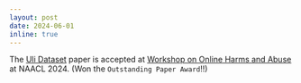 ```yaml
---
layout: post
date: 2024-06-01
inline: true
---
```


The <a href="https://tattle.co.in/products/ogbv/">Uli Dataset</a> paper is accepted at <a href="https://www.workshopononlineabuse.com/">Workshop on Online Harms and Abuse</a> at NAACL 2024. (Won the `Outstanding Paper Award`!!) 
